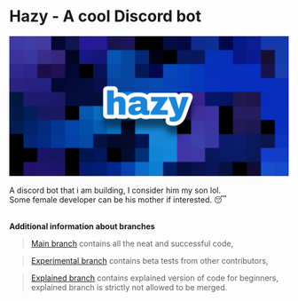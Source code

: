 # Hazy - A cool Discord bot
![Banner image](/images/hazy.png)

A discord bot that i am building, I consider him my son lol.<br>
Some female developer can be his mother if interested. 😴

<br>
<b>Additional information about branches</b>


> [Main branch](https://github.com/Nit-nit/hazy/tree/main) contains all the neat and successful code, 

> [Experimental branch](https://github.com/Nit-nit/hazy/tree/Experimental) contains beta tests from other contributors,

> [Explained branch](https://github.com/Nit-nit/hazy/tree/Explained) contains explained version of code for beginners, explained branch is strictly not allowed to be merged.
